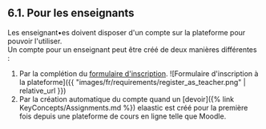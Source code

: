 ## 6.1. Pour les enseignants

Les enseignant•es doivent disposer d'un compte sur la plateforme pour pouvoir l'utiliser.  
Un compte pour un enseignant peut être créé de deux manières différentes :

1. Par la complétion du [formulaire d'inscription](https://elaastic.irit.fr/elaastic-questions/register).
![Formulaire d'inscription à la plateforme]({{ "images/fr/requirements/register_as_teacher.png" | relative_url }})
2. Par la création automatique du compte quand un [devoir]({% link KeyConcepts/Assignments.md %}) elaastic est créé pour 
la première fois depuis une plateforme de cours en ligne telle que Moodle.